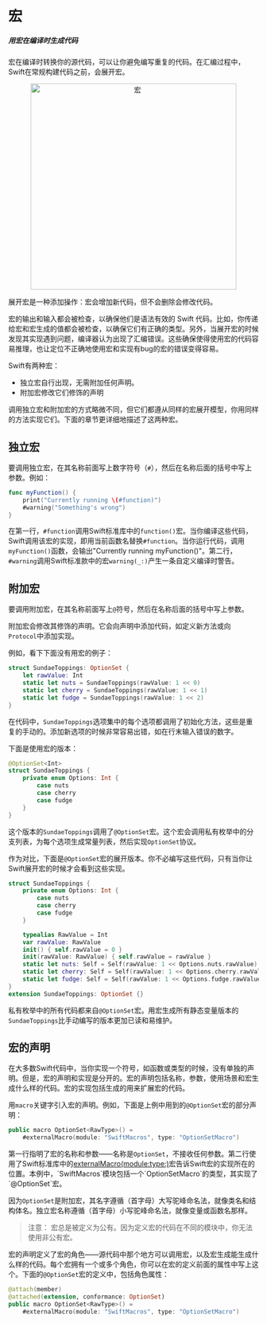 # 宏
##### 用宏在编译时生成代码

宏在编译时转换你的源代码，可以让你避免编写重复的代码。在汇编过程中，Swift在常规构建代码之前，会展开宏。

<p align="center">
<img src="https://docs.swift.org/swift-book/images/org.swift.tspl/macro-expansion@2x.png" alt="宏" width="414"/>
</p>

展开宏是一种添加操作：宏会增加新代码，但不会删除会修改代码。

宏的输出和输入都会被检查，以确保他们是语法有效的 Swift 代码。比如，你传递给宏和宏生成的值都会被检查，以确保它们有正确的类型。另外，当展开宏的时候发现其实现遇到问题，编译器认为出现了汇编错误。这些确保使得使用宏的代码容易推理，也让定位不正确地使用宏和实现有bug的宏的错误变得容易。

Swift有两种宏：
- 独立宏自行出现，无需附加任何声明。
- 附加宏修改它们修饰的声明

调用独立宏和附加宏的方式略微不同，但它们都遵从同样的宏展开模型，你用同样的方法实现它们。下面的章节更详细地描述了这两种宏。

## 独立宏

要调用独立宏，在其名称前面写上数字符号（`#`），然后在名称后面的括号中写上参数。例如：
```swift
func myFunction() {
    print("Currently running \(#function)")
    #warning("Something's wrong")
}
```

在第一行，`#function`调用Swift标准库中的`function()`宏。当你编译这些代码，Swift调用该宏的实现，即用当前函数名替换`#function`。当你运行代码，调用`myFunction()`函数，会输出"Currently running myFunction()"。第二行，`#warning`调用Swift标准款中的宏`warning(_:)`产生一条自定义编译时警告。

## 附加宏

要调用附加宏，在其名称前面写上`@`符号，然后在名称后面的括号中写上参数。

附加宏会修改其修饰的声明。它会向声明中添加代码，如定义新方法或向`Protocol`中添加实现。

例如，看下下面没有用宏的例子：
```swift
struct SundaeToppings: OptionSet {
    let rawValue: Int
    static let nuts = SundaeToppings(rawValue: 1 << 0)
    static let cherry = SundaeToppings(rawValue: 1 << 1)
    static let fudge = SundaeToppings(rawValue: 1 << 2)
}
```

在代码中，`SundaeToppings`选项集中的每个选项都调用了初始化方法，这些是重复的手动的。添加新选项的时候非常容易出错，如在行末输入错误的数字。

下面是使用宏的版本：
```swift
@OptionSet<Int>
struct SundaeToppings {
    private enum Options: Int {
        case nuts
        case cherry
        case fudge
    }
}
```

这个版本的`SundaeToppings`调用了`@OptionSet`宏。这个宏会调用私有枚举中的分支列表，为每个选项生成常量列表，然后实现`OptionSet`协议。

作为对比，下面是`@OptionSet`宏的展开版本。你不必编写这些代码，只有当你让Swift展开宏的时候才会看到这些实现。
```swift
struct SundaeToppings {
    private enum Options: Int {
        case nuts
        case cherry
        case fudge
    }

    typealias RawValue = Int
    var rawValue: RawValue
    init() { self.rawValue = 0 }
    init(rawValue: RawValue) { self.rawValue = rawValue }
    static let nuts: Self = Self(rawValue: 1 << Options.nuts.rawValue)
    static let cherry: Self = Self(rawValue: 1 << Options.cherry.rawValue)
    static let fudge: Self = Self(rawValue: 1 << Options.fudge.rawValue)
}
extension SundaeToppings: OptionSet {}
```

私有枚举中的所有代码都来自`@OptionSet`宏。用宏生成所有静态变量版本的`SundaeToppings`比手动编写的版本更加已读和易维护。

## 宏的声明

在大多数Swift代码中，当你实现一个符号，如函数或类型的时候，没有单独的声明。但是，宏的声明和实现是分开的。宏的声明包括名称，参数，使用场景和宏生成什么样的代码。宏的实现包括生成的用来扩展宏的代码。

用`macro`关键字引入宏的声明。例如，下面是上例中用到的`@OptionSet`宏的部分声明：
```swift
public macro OptionSet<RawType>() = 
    #externalMacro(module: "SwiftMacros", type: "OptionSetMacro")
```
第一行指明了宏的名称和参数——名称是`OptionSet`，不接收任何参数。第二行使用了Swift标准库中的[externalMacro(module:type:)](https://developer.apple.com/documentation/swift/externalmacro(module:type:))宏告诉Swift宏的实现所在的位置。本例中，`SwiftMacros`模块包括一个`OptionSetMacro`的类型，其实现了`@OptionSet`宏。

因为`OptionSet`是附加宏，其名字遵循（首字母）大写驼峰命名法，就像类名和结构体名。独立宏名称遵循（首字母）小写驼峰命名法，就像变量或函数名那样。

> 注意：
> 宏总是被定义为公有。因为定义宏的代码在不同的模块中，你无法使用非公有宏。

宏的声明定义了宏的角色——源代码中那个地方可以调用宏，以及宏生成能生成什么样的代码。每个宏拥有一个或多个角色，你可以在宏的定义前面的属性中写上这个。下面的`@OptionSet`宏的定义中，包括角色属性：
```swift
@attach(member)
@attached(extension, conformance: OptionSet)
public macro OptionSet<RawType>() =
    #externalMacro(module: "SwiftMacros", type: "OptionSetMacro")
```
